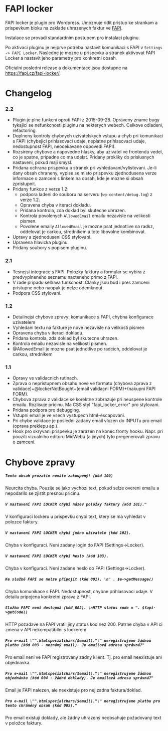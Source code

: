 # FAPI locker

FAPI locker je plugin pro Wordpress. Umoznuje ridit pristup ke strankam a prispevkum bloku na zaklade uhrazenych faktur ve [FAPI](https://fapi.cz).

Instalace se provadi standardnim postupem pro instalaci pluginu.

Po aktivaci pluginu je nejprve potreba nastavit komunikaci s FAPI v `Settings -> FAPI Locker`.
Nasledne je mozne u prispevku a stranek aktivovat FAPI Locker a nastavit jeho parametry pro konkretni obsah.

Oficialni posledni release a dokumentace jsou dostupne na https://fapi.cz/fapi-locker/.

# Changelog

### 2.2
- Plugin je plne funkcni oproti FAPI z 2015-09-28. Opraveny zname bugy tykajici se nefunkcnosti pluginu na nekterych webech. Celkove odladeni, refactoring.
- Doplneny kontroly chybnych uzivatelskych vstupu a chyb pri komunikaci s FAPI (chybejici prihlasovaci udaje, neplatne prihlasovaci udaje, nedostupnost FAPI, neocekavane odpovedi FAPI).
- Rozsireny chybove a napovedne hlasky, aby uzivatel ve frontendu vedel, co je spatne, pripadne co ma udelat. Pridany prokliky do prislusnych nastaveni, pokud maji smysl.
- Pridana ochrana prispevku a stranek pri vyhledavani/vylistovani. Je-li dany obsah chraneny, vypise se misto prispevku zjednodusena verze informace o zamceni s linkem na obsah, kde je mozne si obsah zpristupnit.
- Pridany funkce z verze 1.2:
    - podpora ladeni do souboru na serveru (`wp-content/debug.log`) z verze 1.2.
    - Opravena chyba v iteraci dokladu.
    - Pridana kontrola, zda doklad byl skutecne uhrazen.
    - Kontrola povolenych `AllowedEmail` emailu nezavisle na velikosti pismen.
    - Povolene emaily `AllowedEmail` je mozne psat jednotlive na radkz, oddelovat je carkou, strednikem a toto libovolne kombinovat.
- Upravy a zjednoduseni CSS stylovani.
- Upravena hlavicka pluginu.
- Pridany soubory s popisem pluginu.


### 2.1
- Tesnejsi integrace s FAPI. Polozky faktury a formular se vybira z predvyplneneho seznamu nacteneho primo z FAPI.
- V rade pripadu selhava funkcnost. Clanky jsou bud i pres zamceni pristupne nebo naopak je nelze odemknout.
- Podpora CSS stylovani.

### 1.2
- Detailnejsi chybove zpravy: komunikace s FAPI, chybna konfigurace uzivatelem
- Vyhledani textu na fakture je nove nezavisle na velikosti pismen
- Opravena chyba v iteraci dokladu.
- Pridana kontrola, zda doklad byl skutecne uhrazen.
- Kontrola emailu nezavisle na velikosti pismen.
- @AllowedEmail je mozne psat jednotlive po radcich, oddelovat je carkou, strednikem

### 1.1
- Opravy ve validacnich rutinach.
- Zprava o nepristupnem obsahu nove ve formatu (chybova zprava z validace)+@lockerNotBought+(email validacni FORM)+(nakupni FAPI FORM).
- Chybova zprava z validace se korektne zobrazuje pri neuspene kontrole emailu. Rozlisuje pricinu. Ma CSS styl "fapi_locker_error" pro stylovani.
- Pridana podpora pro debugging.
- Vstupni email je ve vsech vystupech html-escapovani.
- Pri chybe validace je posledni zadany email vlozen do INPUTu pro email (oprava preklepu ap.).
- Hook pro skryvani prispevku je zarazen na konec fronty hooku. Napr. pri pouziti vizualniho editoru MioWebu (a jinych) tyto pregenerovali zpravu o zamceni.

# Chybove zpravy

##### `Tento obsah prozatím nemáte zakoupený! (kód 100)`

Neurcita chyba. Pouzije se jako vychozi text, pokud selze overeni emailu a nepodarilo se zjistit presnou pricinu.

##### `V nastavení FAPI LOCKER chybí název položky faktury (kód 101)."`

V konfiguraci lockeru u prispevku chybi text, ktery se ma vyhledat v polozce faktury.

##### `V nastavení FAPI LOCKER chybí jméno uživatele (kód 102).`

Chyba v konfiguraci. Neni zadany login do FAPI (Settings->Locker).

##### `V nastavení FAPI LOCKER chybí heslo (kód 103).`

Chyba v konfiguraci. Neni zadane heslo do FAPI (Settings->Locker).

##### `Ke službě FAPI se nelze připojit (kód 001). \n" . $e->getMessage()`

Chyba komunikace s FAPI. Nedostupnost, chybne prihlasovaci udaje. V detailu pripojena konkretni zprava z FAPI.

##### `Služba FAPI není dostupná (kód 002). \nHTTP status code = ". $fapi->getCode()`

HTTP pozadave na FAPI vratil jiny status kod nez 200. Patrne chyba v API ci zmena v API nekompatibilni s lockerem

##### `Pro e-mail \"".htmlspecialchars($email)."\" neregistrujeme žádnou platbu (kód 003 - neznámý email). Je emailová adresa správná?"`

Pro email neni ve FAPI registrovany zadny klient. Tj. pro email neexistuje ani objednavka.

##### `Pro e-mail \"".htmlspecialchars($email)."\" neregistrujeme žádnou objednávku (kód 004 - žádné doklady). Je emailová adresa správná?"`

Email je FAPI nalezen, ale neexistuje pro nej zadna faktura/doklad.

##### `Pro e-mail \"".htmlspecialchars($email)."\" neregistrujeme platbu pro tento chráněný obsah (kód 005)."`

Pro email existují doklady, ale žádný uhrazený neobsahuje požadovaný text v položce faktury.
